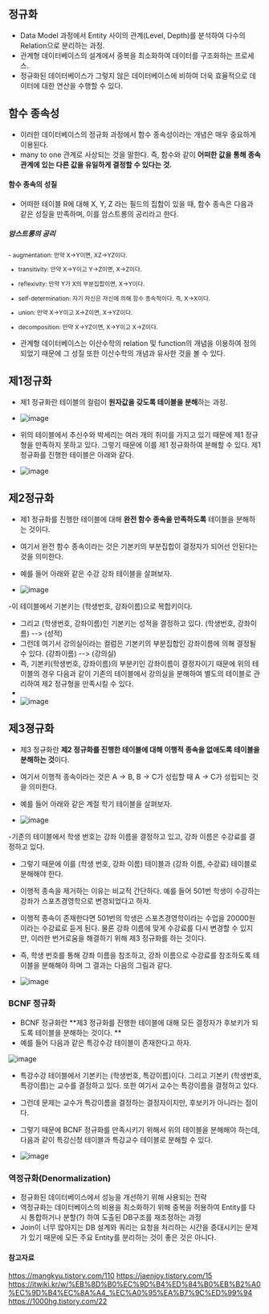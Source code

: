 
## 정규화
- Data Model 과정에서 Entity 사이의 관계(Level, Depth)를 분석하여 다수의 Relation으로 분리하는 과정.
- 관계형 데이터베이스의 설계에서 중복을 최소화하여 데이터를 구조화하는 프로세스.
- 정규화된 데이터베이스가 그렇지 않은 데이터베이스에 비하여 더욱 효율적으로 데이터에 대한 연산을 수행할 수 있다.

## 함수 종속성 

- 이러한 데이터베이스의 정규화 과정에서 함수 종속성이라는 개념은 매우 중요하게 이용된다. 
- many to one 관계로 사상되는 것을 말한다. 즉, 함수와 같이 **어떠한 값을 통해 종속 관계에 있는 다른 값을 유일하게 결정할 수 있다는 것.** 


#### 함수 종속의 성질
- 어떠한 테이블 R에 대해 X, Y, Z 라는 필드의 집합이 있을 때, 함수 종속은 다음과 같은 성질을 만족하며, 이를 암스트롱의 공리라고 한다. 

##### 암스트롱의 공리 
<sub>
- augmentation: 만약 X→Y이면, XZ→YZ이다.

- transitivity: 만약 X→Y이고 Y→Z이면, X→Z이다.

- reflexivity: 만약 Y가 X의 부분집합이면, X→Y이다.

- self-determination: 자기 자신은 자신에 의해 함수 종속적이다. 즉, X→X이다.

- union: 만약 X→Y이고 X→Z이면, X→YZ이다.

- decomposition: 만약 X→YZ이면, X→Y이고 X→Z이다.
</sub>

- 관계형 데이터베이스는 이산수학의 relation 및 function의 개념을 이용하여 정의되었기 때문에 그 성질 또한 이산수학의 개념과 유사한 것을 볼 수 있다.


## 제1정규화
- 제1 정규화란 테이블의 컬럼이 **원자값을 갖도록 테이블을 분해**하는 과정.
- ![image](https://user-images.githubusercontent.com/15938354/156766568-31aaa395-9c85-486d-b33d-92fffe3dbfc0.png)

- 위의 테이블에서 추신수와 박세리는 여러 개의 취미를 가지고 있기 때문에 제1 정규형을 만족하지 못하고 있다. 그렇기 때문에 이를 제1 정규화하여 분해할 수 있다. 제1 정규화를 진행한 테이블은 아래와 같다.
- ![image](https://user-images.githubusercontent.com/15938354/156766667-f7cc10f7-f26a-40d7-91d6-2ff04a58fd8a.png)

## 제2정규화
- 제1 정규화를 진행한 테이블에 대해 **완전 함수 종속을 만족하도록** 테이블을 분해하는 것이다. 
- 여기서 완전 함수 종속이라는 것은 기본키의 부분집합이 결정자가 되어선 안된다는 것을 의미한다.
- 예를 들어 아래와 같은 수강 강좌 테이블을 살펴보자. 

- ![image](https://user-images.githubusercontent.com/15938354/156766929-43bf81f7-bdfa-4d4f-aabc-8c4a6d322d92.png)

-이 테이블에서 기본키는 (학생번호, 강좌이름)으로 복합키이다. 
- 그리고 (학생번호, 강좌이름)인 기본키는 성적을 결정하고 있다. (학생번호, 강좌이름) --> (성적)
- 그런데 여기서 강의실이라는 컬럼은 기본키의 부분집합인 강좌이름에 의해 결정될 수 있다. (강좌이름) --> (강의실)
- 즉, 기본키(학생번호, 강좌이름)의 부분키인 강좌이름이 결정자이기 때문에 위의 테이블의 경우 다음과 같이 기존의 테이블에서 강의실을 분해하여 별도의 테이블로 관리하여 제2 정규형을 만족시킬 수 있다.
- 
- ![image](https://user-images.githubusercontent.com/15938354/156767204-116b32d8-aacd-4240-aca4-d05af6335c45.png)


## 제3졍규화
- 제3 정규화란 **제2 정규화를 진행한 테이블에 대해 이행적 종속을 없애도록 테이블을 분해하는 것**이다. 
- 여기서 이행적 종속이라는 것은 A -> B, B -> C가 성립할 때 A -> C가 성립되는 것을 의미한다.
- 예를 들어 아래와 같은 계절 학기 테이블을 살펴보자. 

- ![image](https://user-images.githubusercontent.com/15938354/156767327-b89bb4dd-ff1e-4d36-a12a-f5d140bd4c7f.png)

-기존의 테이블에서 학생 번호는 강좌 이름을 결정하고 있고, 강좌 이름은 수강료를 결정하고 있다. 
- 그렇기 때문에 이를 (학생 번호, 강좌 이름) 테이블과 (강좌 이름, 수강료) 테이블로 분해해야 한다. 

- 이행적 종속을 제거하는 이유는 비교적 간단하다. 예를 들어 501번 학생이 수강하는 강좌가 스포츠경영학으로 변경되었다고 하자. 
- 이행적 종속이 존재한다면 501번의 학생은 스포츠경영학이라는 수업을 20000원이라는 수강료로 듣게 된다. 물론 강좌 이름에 맞게 수강료를 다시 변경할 수 있지만, 이러한 번거로움을 해결하기 위해 제3 정규화를 하는 것이다.
- 즉, 학생 번호를 통해 강좌 이름을 참조하고, 강좌 이름으로 수강료를 참조하도록 테이블을 분해해야 하며 그 결과는 다음의 그림과 같다.

- ![image](https://user-images.githubusercontent.com/15938354/156767557-c14dfb6d-b4b3-42a7-a2be-00daa3074821.png)


###  BCNF 정규화
- BCNF 정규화란 **제3 정규화를 진행한 테이블에 대해 모든 결정자가 후보키가 되도록 테이블을 분해하는 것이다. **
- 예를 들어 다음과 같은 특강수강 테이블이 존재한다고 하자.

![image](https://user-images.githubusercontent.com/15938354/156768020-aec5600f-034a-4fe8-818c-dd2b6a255c10.png)
- 특강수강 테이블에서 기본키는 (학생번호, 특강이름)이다. 그리고 기본키 (학생번호, 특강이름)는 교수를 결정하고 있다. 또한 여기서 교수는 특강이름을 결정하고 있다.
- 그런데 문제는 교수가 특강이름을 결정하는 결정자이지만, 후보키가 아니라는 점이다. 
- 그렇기 때문에 BCNF 정규화를 만족시키기 위해서 위의 테이블을 분해해야 하는데, 다음과 같이 특강신청 테이블과 특강교수 테이블로 분해할 수 있다.

- ![image](https://user-images.githubusercontent.com/15938354/156771942-327fe46b-3008-4d4a-82d9-bbac94096c62.png)



### 역정규화(Denormalization)
- 정규화된 데이터베이스에서 성능을 개선하기 위해 사용되는 전략 
- 역정규화는 데이터베이스의 비용을 최소화하기 위해 중복을 허용하여 Entity를 다시 통합하거나 분할(?) 하여 도출된 DB구조를 재조정하는 과정
- Join이 너무 많아지는 DB 설계와 쿼리는 요청을 처리하는 시간을 증대시키는 문제가 있기 때문에 모든 주요 Entity를 분리하는 것이 좋은 것은 아니다.

#### 참고자료
https://mangkyu.tistory.com/110
https://jaenjoy.tistory.com/15
https://itwiki.kr/w/%EB%8D%B0%EC%9D%B4%ED%84%B0%EB%B2%A0%EC%9D%B4%EC%8A%A4_%EC%A0%95%EA%B7%9C%ED%99%94
https://1000hg.tistory.com/22
